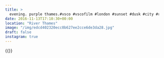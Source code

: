 ```yaml
---
title: >
  evening. purple thames.#vsco #vscofilm #london #sunset #dusk #city #river #thames
date: 2016-11-13T17:10:30+00:00
location: "River Thames"
image: "/img/edcd402320ecc0b627ee2cce6de3da28.jpg"
draft: false
instagram: true
---
```


{{<photo src="/img/edcd402320ecc0b627ee2cce6de3da28.jpg">}}
